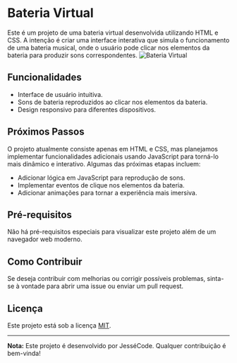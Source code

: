 # Bateria Virtual

Este é um projeto de uma bateria virtual desenvolvida utilizando HTML e CSS. A intenção é criar uma interface interativa que simula o funcionamento de uma bateria musical, onde o usuário pode clicar nos elementos da bateria para produzir sons correspondentes.
![Bateria Virtual](https://github.com/jesseprogran/bateria_virtual/assets/113396724/dfc736f4-8293-4370-be13-4c428fd52529)
## Funcionalidades

- Interface de usuário intuitiva.
- Sons de bateria reproduzidos ao clicar nos elementos da bateria.
- Design responsivo para diferentes dispositivos.

## Próximos Passos

O projeto atualmente consiste apenas em HTML e CSS, mas planejamos implementar funcionalidades adicionais usando JavaScript para torná-lo mais dinâmico e interativo. Algumas das próximas etapas incluem:

- Adicionar lógica em JavaScript para reprodução de sons.
- Implementar eventos de clique nos elementos da bateria.
- Adicionar animações para tornar a experiência mais imersiva.

## Pré-requisitos

Não há pré-requisitos especiais para visualizar este projeto além de um navegador web moderno.

## Como Contribuir

Se deseja contribuir com melhorias ou corrigir possíveis problemas, sinta-se à vontade para abrir uma issue ou enviar um pull request.

## Licença

Este projeto está sob a licença [MIT](https://opensource.org/licenses/MIT).

---

**Nota:** Este projeto é desenvolvido por JesséCode. Qualquer contribuição é bem-vinda!
